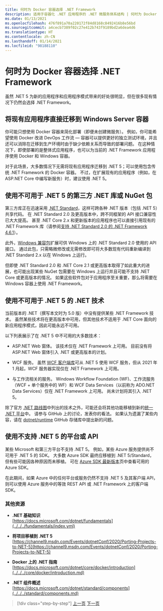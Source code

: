 ```yaml
---
title: 何时为 Docker 容器选择 .NET Framework
description: 适用于容器化 .NET 应用程序的 .NET 微服务体系结构 | 何时为 Docker 容器选择 .NET Framework
ms.date: 01/13/2021
ms.openlocfilehash: 476f891a70a220172f84d8168c8492416b8e56bd
ms.sourcegitcommit: a4cecb7389f02c27e412b743f9189bd2a6dea4d6
ms.translationtype: HT
ms.contentlocale: zh-CN
ms.lasthandoff: 01/14/2021
ms.locfileid: "98188110"
---
```

# <a name="when-to-choose-net-framework-for-docker-containers"></a>何时为 Docker 容器选择 .NET Framework

虽然 .NET 5 为新的应用程序和应用程序模式带来的好处很明显，但在很多现有情况下仍然会选择 .NET Framework。

## <a name="migrating-existing-applications-directly-to-a-windows-server-container"></a>将现有应用程序直接迁移到 Windows Server 容器

你可能只想使用 Docker 容器来简化部署（即便未创建微服务）。 例如，你可能希望使用 Docker 改进 DevOps 工作流 — 容器可以提供更好的独立测试环境，并且还可以消除在迁移到生产环境时由于缺少依赖关系而导致的部署问题。 在这种情况下，即使部署的是整体式应用程序，也可以为当前的 .NET Framework 应用程序使用 Docker 和 Windows 容器。

对于此场景，大多数情况下无需将现有应用程序迁移到 .NET 5；可以使用包含传统 .NET Framework 的 Docker 容器。 不过，在扩展现有的应用程序（例如，在 ASP.NET Core 中编写新服务）时，建议使用 .NET 5。

## <a name="using-third-party-net-libraries-or-nuget-packages-not-available-for-net-5"></a>使用不可用于 .NET 5 的第三方 .NET 库或 NuGet 包

第三方库正在迅速采用 [.NET Standard](../../../standard/net-standard.md)，这样可跨各种 .NET 版本（包括 .NET 5）共享代码。 在 .NET Standard 2.0 及更高版本中，跨不同框架的 API 接口兼容性已大大提高。 甚至 .NET Core 2.x 和更新版本的应用程序也可以直接引用现有的 .NET Framework 库（请参阅[支持 .NET Standard 2.0 的 .NET Framework 4.6.1](https://github.com/dotnet/standard/blob/master/docs/planning/netstandard-2.0/README.md#net-framework-461-supporting-net-standard-20)）。

此外，[Windows 兼容包](../../../core/porting/windows-compat-pack.md)扩展可供 Windows 上的 .NET Standard 2.0 使用的 API 接口。 通过此包，只需略微修改或无需修改即可将大多数现有代码重新编译到 .NET Standard 2.x 以在 Windows 上运行。

但即使 .NET Standard 2.0 和 .NET Core 2.1 或更高版本取得了如此重大的进展，也可能出现某些 NuGet 包需要在 Windows 上运行并且可能不支持 .NET Core 或更高版本的情况。 如果这些软件包对于应用程序至关重要，那么将需要在 Windows 容器上使用 .NET Framework。

## <a name="using-net-technologies-not-available-for-net-5"></a>使用不可用于 .NET 5 的 .NET 技术

当前版本的 .NET（撰写本文时为 5.0 版）中没有提供某些 .NET Framework 技术。 虽然某些技术将在更高版本中可用，但其他技术不适用于 .NET Core 面向的新应用程序模式，因此可能永远不可用。

以下列表展示了在 .NET 5 中不可用的大多数技术：

- ASP.NET Web 窗体。 该技术仅在 .NET Framework 上可用。 目前没有将 ASP.NET Web 窗体引入 .NET 或更高版本的计划。

- WCF 服务。 虽然 [WCF 客户端库](https://github.com/dotnet/wcf)可从 .NET 5 使用 WCF 服务，但从 2021 年 1 月起，WCF 服务器实现仅在 .NET Framework 上可用。

- 与工作流相关的服务。 Windows Workflow Foundation (WF)、工作流服务（WCF + 单个服务中的 WF）和 WCF Data Services（以前称为 ADO.NET Data Services）仅在 .NET Framework 上可用。 尚未计划将其引入 .NET 5。

除了官方 [.NET 路线图](https://github.com/dotnet/core/blob/master/roadmap.md)中列出的技术之外，可能还会将其他功能移植到新的[统一 .NET 平台](https://devblogs.microsoft.com/dotnet/introducing-net-5/)中。 请参与 GitHub 上的讨论，发表你的看法。 如果认为遗漏了某些内容，请在 [dotnet/runtime](https://github.com/dotnet/runtime/issues/new) GitHub 存储库中提出新的问题。

## <a name="using-a-platform-or-api-that-doesnt-support-net-5"></a>使用不支持 .NET 5 的平台或 API

某些 Microsoft 和第三方平台不支持 .NET 5。 例如，某些 Azure 服务提供尚不可用于 .NET 5 的 SDK。 大多数 Azure SDK 最终应移植到 .NET 5/Standard，但有些可能因各种原因而未移植。 可在 [Azure SDK 最新版本](https://azure.github.io/azure-sdk/releases/latest/index.html)页中查看可用的 Azure SDK。

在此期间，如果 Azure 中的任何平台或服务仍然不支持 .NET 5 及其客户端 API，则可以使用 Azure 服务中的等效 REST API 或 .NET Framework 上的客户端 SDK。

### <a name="additional-resources"></a>其他资源

- **.NET 基础知识** \
  [https://docs.microsoft.com/dotnet/fundamentals](../../../fundamentals/index.yml)

- **将项目移植到 .NET 5** \
  [https://channel9.msdn.com/Events/dotnetConf/2020/Porting-Projects-to-NET-5](https://channel9.msdn.com/Events/dotnetConf/2020/Porting-Projects-to-NET-5)

- **Docker 上的 .NET 指南** \
  [https://docs.microsoft.com/dotnet/core/docker/introduction](../../../core/docker/introduction.md)

- **.NET 组件概述** \
  [https://docs.microsoft.com/dotnet/standard/components](../../../standard/components.md)

>[!div class="step-by-step"]
>[上一页](net-core-container-scenarios.md)
>[下一页](container-framework-choice-factors.md)
